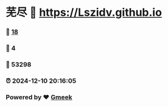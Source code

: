 # 芜尽 :link: https://Lszidv.github.io 
### :page_facing_up: [18](https://Lszidv.github.io/tag.html) 
### :speech_balloon: 4 
### :hibiscus: 53298 
### :alarm_clock: 2024-12-10 20:16:05 
### Powered by :heart: [Gmeek](https://github.com/Meekdai/Gmeek)
